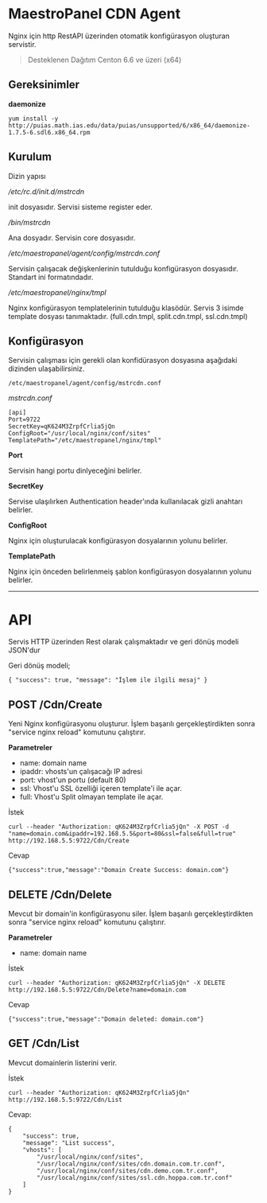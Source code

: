 MaestroPanel CDN Agent
======================
Nginx için http RestAPI üzerinden otomatik konfigürasyon oluşturan servistir.

> Desteklenen Dağıtım Centon 6.6 ve üzeri (x64)

Gereksinimler
-------------

**daemonize**

    yum install -y http://puias.math.ias.edu/data/puias/unsupported/6/x86_64/daemonize-1.7.5-6.sdl6.x86_64.rpm

Kurulum
-------
Dizin yapısı

*/etc/rc.d/init.d/mstrcdn*

init dosyasıdır. Servisi sisteme register eder.

*/bin/mstrcdn* 

Ana dosyadır. Servisin core dosyasıdır.

*/etc/maestropanel/agent/config/mstrcdn.conf*

Servisin çalışacak değişkenlerinin tutulduğu konfigürasyon dosyasıdır. Standart ini formatındadır. 

*/etc/maestropanel/nginx/tmpl* 

Nginx konfigürasyon templatelerinin tutulduğu klasödür. Servis 3 isimde template dosyası tanımaktadır. (full.cdn.tmpl, split.cdn.tmpl, ssl.cdn.tmpl)

Konfigürasyon
-------------
Servisin çalışması için gerekli olan konfidürasyon dosyasına aşağıdaki dizinden ulaşabilirsiniz.

    /etc/maestropanel/agent/config/mstrcdn.conf

*mstrcdn.conf*

    [api] 
    Port=9722 
    SecretKey=qK624M3ZrpfCrlia5jQn 
    ConfigRoot="/usr/local/nginx/conf/sites" 
    TemplatePath="/etc/maestropanel/nginx/tmpl"

**Port**

Servisin hangi portu dinlyeceğini belirler.

**SecretKey**

Servise ulaşılırken Authentication header'ında kullanılacak gizli anahtarı belirler.

**ConfigRoot**

Nginx için oluşturulacak konfigürasyon dosyalarının yolunu belirler.

**TemplatePath**

Nginx için önceden belirlenmeiş şablon konfigürasyon dosyalarının yolunu belirler.

----------
API
===

Servis HTTP üzerinden Rest olarak çalışmaktadır ve geri dönüş modeli JSON'dur

Geri dönüş modeli;

    { "success": true, "message": "İşlem ile ilgili mesaj" }


POST /Cdn/Create
----------------
Yeni Nginx konfigürasyonu oluşturur. İşlem başarılı gerçekleştirdikten sonra "service nginx reload" komutunu çalıştırır.

**Parametreler**

 - name: domain name  
 - ipaddr: vhosts'un çalışacağı IP adresi  
 - port: vhost'un portu (default 80)  
 - ssl: Vhost'u SSL özelliği içeren template'i ile açar.  
 - full: Vhost'u Split olmayan template ile açar.

İstek

    curl --header "Authorization: qK624M3ZrpfCrlia5jQn" -X POST -d "name=domain.com&ipaddr=192.168.5.5&port=80&ssl=false&full=true" http://192.168.5.5:9722/Cdn/Create

Cevap

    {"success":true,"message":"Domain Create Success: domain.com"}

DELETE /Cdn/Delete
------------------
Mevcut bir domain'in konfigürasyonu siler. İşlem başarılı gerçekleştirdikten sonra "service nginx reload" komutunu çalıştırır.

**Parametreler**

 - name: domain name

İstek

    curl --header "Authorization: qK624M3ZrpfCrlia5jQn" -X DELETE http://192.168.5.5:9722/Cdn/Delete?name=domain.com

Cevap

    {"success":true,"message":"Domain deleted: domain.com"}

GET /Cdn/List
-------------
Mevcut domainlerin listerini verir.

İstek

    curl --header "Authorization: qK624M3ZrpfCrlia5jQn" http://192.168.5.5:9722/Cdn/List

Cevap:

    {
        "success": true,
        "message": "List success",
        "vhosts": [
            "/usr/local/nginx/conf/sites",
            "/usr/local/nginx/conf/sites/cdn.domain.com.tr.conf",
            "/usr/local/nginx/conf/sites/cdn.demo.com.tr.conf",
            "/usr/local/nginx/conf/sites/ssl.cdn.hoppa.com.tr.conf"
        ]
    }
